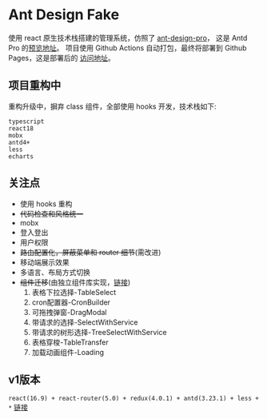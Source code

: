 # Ant Design Fake

使用 react 原生技术栈搭建的管理系统，仿照了 [ant-design-pro](https://pro.ant.design)， 这是 Antd Pro 的[预览地址](https://preview.pro.ant.design)。
项目使用 Github Actions 自动打包，最终将部署到 Github Pages，这是部署后的 [访问地址](https://huyoo.github.io/ant-design-fake)。

## 项目重构中
重构升级中，摒弃 class 组件，全部使用 hooks 开发，技术栈如下:
```text
typescript
react18
mobx
antd4+
less
echarts
```

## 关注点
- 使用 hooks 重构
- ~~代码检查和风格统一~~
- mobx
- 登入登出
- 用户权限
- ~~路由配置化，屏蔽菜单和 router 细节~~(需改进)
- 移动端展示效果
- 多语言、布局方式切换
- ~~组件迁移~~(由独立组件库实现，[链接](https://github.com/huyoo/huyoo-ui))
   1. 表格下拉选择-TableSelect 
   2. cron配置器-CronBuilder
   3. 可拖拽弹窗-DragModal
   4. 带请求的选择-SelectWithService
   5. 带请求的树形选择-TreeSelectWithService
   6. 表格穿梭-TableTransfer
   7. 加载动画组件-Loading

## v1版本
```react(16.9) + react-router(5.0) + redux(4.0.1) + antd(3.23.1) + less + *```  [链接](https://github.com/huyoo/ant-pro-of-react/tree/v1)
